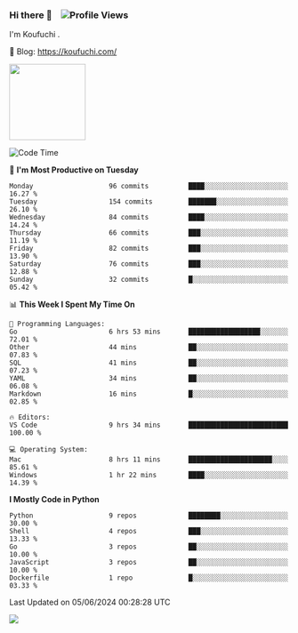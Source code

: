 ### Hi there 👋 &nbsp;&nbsp; ![Profile Views](https://komarev.com/ghpvc/?username=Koufuchi&base=200)

I'm Koufuchi . 

📔 Blog: <https://koufuchi.com/>

<img align="" height="137px" src="https://github-readme-stats-seven-nu-30.vercel.app/api?username=Koufuchi&hide=issues,contribs&hide_rank=true&show_icons=true&line_height=21&theme=radical&locale=en" />
<!-- <img align="" height="137px" src="https://github-readme-stats-seven-nu-30.vercel.app/api/top-langs/?username=Koufuchi&layout=compact&hide=blade,html,css,pug,scss&theme=radical&locale=en" /> -->

<!--START_SECTION:waka-->
![Code Time](http://img.shields.io/badge/Code%20Time-625%20hrs%2014%20mins-blue)

📅 **I'm Most Productive on Tuesday** 

```text
Monday                   96 commits          ████░░░░░░░░░░░░░░░░░░░░░   16.27 % 
Tuesday                  154 commits         ███████░░░░░░░░░░░░░░░░░░   26.10 % 
Wednesday                84 commits          ████░░░░░░░░░░░░░░░░░░░░░   14.24 % 
Thursday                 66 commits          ███░░░░░░░░░░░░░░░░░░░░░░   11.19 % 
Friday                   82 commits          ███░░░░░░░░░░░░░░░░░░░░░░   13.90 % 
Saturday                 76 commits          ███░░░░░░░░░░░░░░░░░░░░░░   12.88 % 
Sunday                   32 commits          █░░░░░░░░░░░░░░░░░░░░░░░░   05.42 % 
```


📊 **This Week I Spent My Time On** 

```text
💬 Programming Languages: 
Go                       6 hrs 53 mins       ██████████████████░░░░░░░   72.01 % 
Other                    44 mins             ██░░░░░░░░░░░░░░░░░░░░░░░   07.83 % 
SQL                      41 mins             ██░░░░░░░░░░░░░░░░░░░░░░░   07.23 % 
YAML                     34 mins             ██░░░░░░░░░░░░░░░░░░░░░░░   06.08 % 
Markdown                 16 mins             █░░░░░░░░░░░░░░░░░░░░░░░░   02.85 % 

🔥 Editors: 
VS Code                  9 hrs 34 mins       █████████████████████████   100.00 % 

💻 Operating System: 
Mac                      8 hrs 11 mins       █████████████████████░░░░   85.61 % 
Windows                  1 hr 22 mins        ████░░░░░░░░░░░░░░░░░░░░░   14.39 % 
```

**I Mostly Code in Python** 

```text
Python                   9 repos             ████████░░░░░░░░░░░░░░░░░   30.00 % 
Shell                    4 repos             ███░░░░░░░░░░░░░░░░░░░░░░   13.33 % 
Go                       3 repos             ██░░░░░░░░░░░░░░░░░░░░░░░   10.00 % 
JavaScript               3 repos             ██░░░░░░░░░░░░░░░░░░░░░░░   10.00 % 
Dockerfile               1 repo              █░░░░░░░░░░░░░░░░░░░░░░░░   03.33 % 
```




 Last Updated on 05/06/2024 00:28:28 UTC
<!--END_SECTION:waka-->

![](https://hit.yhype.me/github/profile?user_id=46078832)

